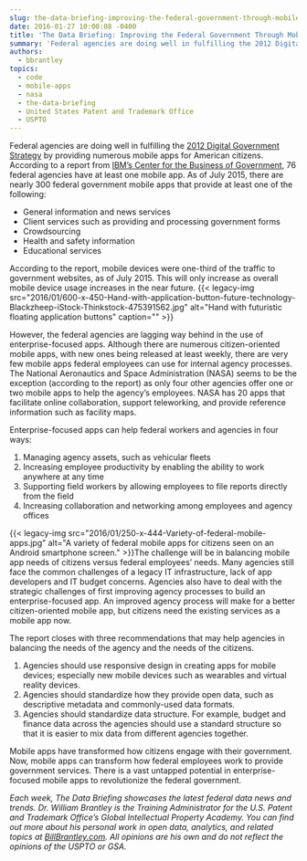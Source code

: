 ```yaml
---
slug: the-data-briefing-improving-the-federal-government-through-mobile-apps
date: 2016-01-27 10:00:08 -0400
title: 'The Data Briefing: Improving the Federal Government Through Mobile Apps'
summary: 'Federal agencies are doing well in fulfilling the 2012 Digital Government Strategy by providing numerous mobile apps for American citizens.'
authors:
  - bbrantley
topics:
  - code
  - mobile-apps
  - nasa
  - the-data-briefing
  - United States Patent and Trademark Office
  - USPTO
---
```


Federal agencies are doing well in fulfilling the [2012 Digital Government Strategy](https://obamawhitehouse.archives.gov/sites/default/files/omb/egov/digital-government/digital-government.html) by providing numerous mobile apps for American citizens. According to a report from [IBM’s Center for the Business of Government](http://www.businessofgovernment.org/report/using-mobile-apps-government), 76 federal agencies have at least one mobile app. As of July 2015, there are nearly 300 federal government mobile apps that provide at least one of the following:

  * General information and news services
  * Client services such as providing and processing government forms
  * Crowdsourcing
  * Health and safety information
  * Educational services

According to the report, mobile devices were one-third of the traffic to government websites, as of July 2015. This will only increase as overall mobile device usage increases in the near future. {{< legacy-img src="2016/01/600-x-450-Hand-with-application-button-future-technology-Blackzheep-iStock-Thinkstock-475391562.jpg" alt="Hand with futuristic floating application buttons" caption="" >}} 

However, the federal agencies are lagging way behind in the use of enterprise-focused apps. Although there are numerous citizen-oriented mobile apps, with new ones being released at least weekly, there are very few mobile apps federal employees can use for internal agency processes. The National Aeronautics and Space Administration (NASA) seems to be the exception (according to the report) as only four other agencies offer one or two mobile apps to help the agency&#8217;s employees. NASA has 20 apps that facilitate online collaboration, support teleworking, and provide reference information such as facility maps.

Enterprise-focused apps can help federal workers and agencies in four ways:

  1. Managing agency assets, such as vehicular fleets
  2. Increasing employee productivity by enabling the ability to work anywhere at any time
  3. Supporting field workers by allowing employees to file reports directly from the field
  4. Increasing collaboration and networking among employees and agency offices

{{< legacy-img src="2016/01/250-x-444-Variety-of-federal-mobile-apps.jpg" alt="A variety of federal mobile apps for citizens seen on an Android smartphone screen." >}}The challenge will be in balancing mobile app needs of citizens versus federal employees’ needs. Many agencies still face the common challenges of a legacy IT infrastructure, lack of app developers and IT budget concerns. Agencies also have to deal with the strategic challenges of first improving agency processes to build an enterprise-focused app. An improved agency process will make for a better citizen-oriented mobile app, but citizens need the existing services as a mobile app now.

The report closes with three recommendations that may help agencies in balancing the needs of the agency and the needs of the citizens.

  1. Agencies should use responsive design in creating apps for mobile devices; especially new mobile devices such as wearables and virtual reality devices.
  2. Agencies should standardize how they provide open data, such as descriptive metadata and commonly-used data formats.
  3. Agencies should standardize data structure. For example, budget and finance data across the agencies should use a standard structure so that it is easier to mix data from different agencies together.

Mobile apps have transformed how citizens engage with their government. Now, mobile apps can transform how federal employees work to provide government services. There is a vast untapped potential in enterprise-focused mobile apps to revolutionize the federal government.

_Each week, The Data Briefing showcases the latest federal data news and trends._
_Dr. William Brantley is the Training Administrator for the U.S. Patent and Trademark Office’s Global Intellectual Property Academy. You can find out more about his personal work in open data, analytics, and related topics at [BillBrantley.com](http://billbrantley.com/). All opinions are his own and do not reflect the opinions of the USPTO or GSA._